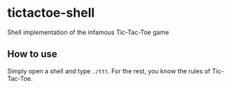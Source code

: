# tictactoe-shell
Shell implementation of the infamous Tic-Tac-Toe game

## How to use

Simply open a shell and type `./ttt`.
For the rest, you know the rules of Tic-Tac-Toe.
